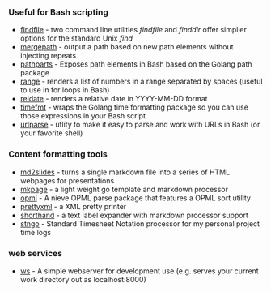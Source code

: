 
### Useful for Bash scripting

+ [findfile](https://rsdoiel.github.io/findfile) - two command line utilities *findfile* and *finddir* offer simplier options for the standard Unix *find*
+ [mergepath](https://github.com/rsdoiel/mergepath) - output a path based on new path elements without injecting repeats
+ [pathparts](https://github.com/rsdoiel/pathparts) - Exposes path elements in Bash based on the Golang path package
+ [range](https://github.com/rsdoiel/range) - renders a list of numbers in a range separated by spaces (useful to use in for loops in Bash)
+ [reldate](https://github.com/rsdoiel/reldate) - renders a relative date in YYYY-MM-DD format
+ [timefmt](https://github.com/rsdoiel/timefmt) - wraps the Golang time formatting package so you can use those expressions in your Bash script
+ [urlparse](https://github.com/rsdoiel/urlparse) - utlity to make it easy to parse and work with URLs in Bash (or your favorite shell)

### Content formatting tools

+ [md2slides](https://rsdoiel.github.io/md2slides) - turns a single markdown file into a series of HTML webpages for presentations
+ [mkpage](https://rsdoiel.github.io/mkpage) - a light weight go template and markdown processor
+ [opml](https://rsdoiel.github.io/opml) - A nieve OPML parse package that features a OPML sort utility
+ [prettyxml](https://github.com/rsdoiel/prettyxml) - a XML pretty printer
+ [shorthand](https://rsdoiel.github.io/shorthand) - a text label expander with markdown processor support
+ [stngo](https://rsdoiel.github.io/stngo) - Standard Timesheet Notation processor for my personal project time logs

### web services

+ [ws](https://rsdoiel.github.io/ws) - A simple webserver for development use (e.g. serves your current work directory out as localhost:8000)

